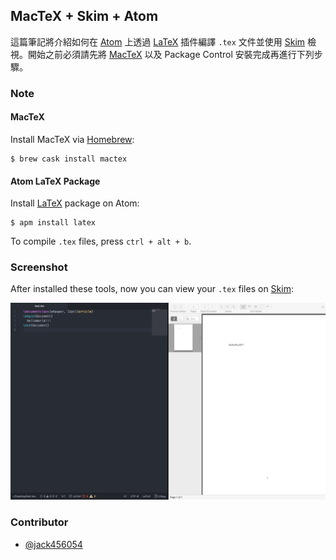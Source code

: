 ## MacTeX + Skim + Atom

這篇筆記將介紹如何在 [Atom](https://atom.io) 上透過 [LaTeX](https://atom.io/packages/latex) 插件編譯 `.tex` 文件並使用 [Skim](http://skim-app.sourceforge.net/) 檢視。開始之前必須請先將 [MacTeX](http://skim-app.sourceforge.net/) 以及 Package Control 安裝完成再進行下列步驟。

### Note

#### MacTeX

Install MacTeX via [Homebrew](https://brew.sh/):

```
$ brew cask install mactex
```

#### Atom LaTeX Package

Install [LaTeX](https://atom.io/packages/latex) package on Atom:

```
$ apm install latex
```

To compile `.tex` files, press `ctrl + alt + b`.

### Screenshot

After installed these tools, now you can view your `.tex` files on [Skim](http://skim-app.sourceforge.net/):

![MacTeX + Skim + Atom](./images/MacTex_Skim_Atom.png)

### Contributor

* [@jack456054](https://github.com/jack456054)
